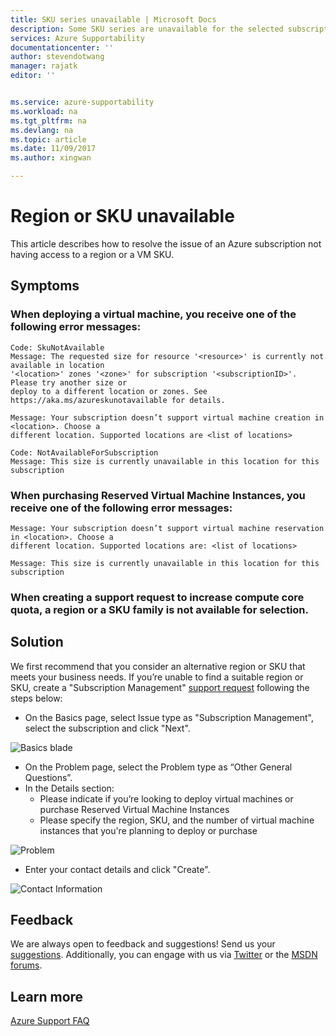 ```yaml
---
title: SKU series unavailable | Microsoft Docs
description: Some SKU series are unavailable for the selected subscription for this region.
services: Azure Supportability
documentationcenter: ''
author: stevendotwang
manager: rajatk
editor: ''


ms.service: azure-supportability
ms.workload: na
ms.tgt_pltfrm: na
ms.devlang: na
ms.topic: article
ms.date: 11/09/2017
ms.author: xingwan

---
```

# Region or SKU unavailable
This article describes how to resolve the issue of an Azure subscription not having access to a region or a VM SKU.

## Symptoms

### When deploying a virtual machine, you receive one of the following error messages:
```
Code: SkuNotAvailable
Message: The requested size for resource '<resource>' is currently not available in location 
'<location>' zones '<zone>' for subscription '<subscriptionID>'. Please try another size or 
deploy to a different location or zones. See https://aka.ms/azureskunotavailable for details.
```

```
Message: Your subscription doesn’t support virtual machine creation in <location>. Choose a 
different location. Supported locations are <list of locations>
```

```
Code: NotAvailableForSubscription
Message: This size is currently unavailable in this location for this subscription
```

### When purchasing Reserved Virtual Machine Instances, you receive one of the following error messages:

```
Message: Your subscription doesn’t support virtual machine reservation in <location>. Choose a 
different location. Supported locations are: <list of locations>  
```

```
Message: This size is currently unavailable in this location for this subscription
```

### When creating a support request to increase compute core quota, a region or a SKU family is not available for selection.

## Solution
We first recommend that you consider an alternative region or SKU that meets your business needs. If you’re unable to find a suitable region or SKU, create a "Subscription Management" [support request](https://ms.portal.azure.com/#blade/Microsoft_Azure_Support/HelpAndSupportBlade/newsupportrequest) following the steps below:


- On the Basics page, select Issue type as "Subscription Management", select the subscription and click "Next".

![Basics blade](./media/SKU-series-unavailable/BasicsSubMgmt.png)


-	On the Problem page, select the Problem type as “Other General Questions”.
- In the Details section:
  - Please indicate if you’re looking to deploy virtual machines or purchase Reserved Virtual Machine Instances
  - Please specify the region, SKU, and the number of virtual machine instances that you're planning to deploy or purchase


![Problem](./media/SKU-series-unavailable/ProblemSubMgmt.png)

-	Enter your contact details and click "Create".

![Contact Information](./media/SKU-series-unavailable/ContactInformation.png)

## Feedback
We are always open to feedback and suggestions! Send us your [suggestions](https://feedback.azure.com/forums/266794-support-feedback). Additionally, you can engage with us via [Twitter](https://twitter.com/azuresupport) or the [MSDN forums](https://social.msdn.microsoft.com/Forums/azure).

## Learn more
[Azure Support FAQ](https://azure.microsoft.com/support/faq)

